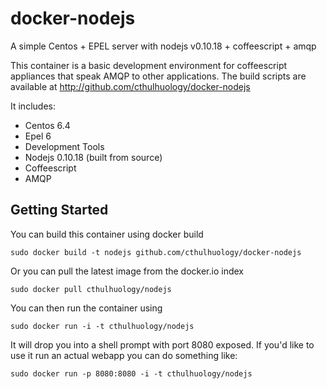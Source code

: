 docker-nodejs
=============

A simple Centos + EPEL server with nodejs v0.10.18 + coffeescript + amqp

This container is a basic development environment for coffeescript appliances that speak AMQP to other applications.  The build scripts are available at http://github.com/cthulhuology/docker-nodejs

It includes:

* Centos 6.4
* Epel 6
* Development Tools
* Nodejs 0.10.18  (built from source)
* Coffeescript
* AMQP


Getting Started
---------------

You can build this container using docker build

	sudo docker build -t nodejs github.com/cthulhuology/docker-nodejs


Or you can pull the latest image from the docker.io index

	sudo docker pull cthulhuology/nodejs


You can then run the container using

	sudo docker run -i -t cthulhuology/nodejs


It will drop you into a shell prompt with port 8080 exposed.  If you'd like to use
it run an actual webapp you can do something like:

	sudo docker run -p 8080:8080 -i -t cthulhuology/nodejs


